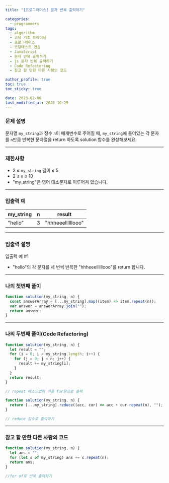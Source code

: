 ```yaml
---
title: "[프로그래머스] 문자 반복 출력하기"

categories:
  - programmers
tags:
  - algorithm
  - 코딩 기초 트레이닝
  - 프로그래머스
  - 코딩테스트 연습
  - JavaScript
  - 문자 반복 출력하기
  - js 문자 반복 출력하기
  - Code Refactoring
  - 참고 할 만한 다른 사람의 코드

author_profile: true
toc: true
toc_sticky: true

date: 2023-02-06
last_modified_at: 2023-10-29
---
```


### 문제 설명

문자열 `my_string`과 정수 `n`이 매개변수로 주어질 때, `my_string`에 들어있는 각 문자를 `n`만큼 반복한 문자열을 return 하도록 solution 함수를 완성해보세요.

---

### 제한사항

- 2 ≤ `my_string` 길이 ≤ 5
- 2 ≤ `n` ≤ 10
- "my_string"은 영어 대소문자로 이루어져 있습니다.

---

### 입출력 예

| my_string | n   | result            |
| --------- | --- | ----------------- |
| "hello"   | 3   | "hhheeellllllooo" |

---

### 입출력 설명

입출력 예 #1

- "hello"의 각 문자를 세 번씩 반복한 "hhheeellllllooo"를 return 합니다.

---

### 나의 첫번째 풀이

```jsx
function solution(my_string, n) {
  const answerArray = [...my_string].map((item) => item.repeat(n));
  var answer = answerArray.join("");
  return answer;
}
```

---

### 나의 두번째 풀이(Code Refactoring)

```jsx
function solution(my_string, n) {
  let result = "";
  for (i = 0; i < my_string.length; i++) {
    for (j = 0; j < n; j++) {
      result += my_string[i];
    }
  }
  return result;
}

// repeat 메소드없이 이중 for문으로 출력

function solution(my_string, n) {
  return [...my_string].reduce((acc, cur) => acc + cur.repeat(n), "");
}

// reduce 함수로 출력하기
```

---

### 참고 할 만한 다른 사람의 코드

```jsx
function solution(my_string, n) {
  let ans = "";
  for (let s of my_string) ans += s.repeat(n);
  return ans;
}

//for of로 반복 출력하기
```
